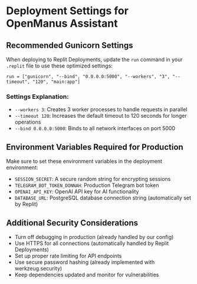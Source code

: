 # Deployment Settings for OpenManus Assistant

## Recommended Gunicorn Settings

When deploying to Replit Deployments, update the `run` command in your `.replit` file to use these optimized settings:

```
run = ["gunicorn", "--bind", "0.0.0.0:5000", "--workers", "3", "--timeout", "120", "main:app"]
```

### Settings Explanation:

- `--workers 3`: Creates 3 worker processes to handle requests in parallel
- `--timeout 120`: Increases the default timeout to 120 seconds for longer operations
- `--bind 0.0.0.0:5000`: Binds to all network interfaces on port 5000

## Environment Variables Required for Production

Make sure to set these environment variables in the deployment environment:

- `SESSION_SECRET`: A secure random string for encrypting sessions
- `TELEGRAM_BOT_TOKEN_DONNAH`: Production Telegram bot token
- `OPENAI_API_KEY`: OpenAI API key for AI functionality
- `DATABASE_URL`: PostgreSQL database connection string (automatically set by Replit)

## Additional Security Considerations

- Turn off debugging in production (already handled by our config)
- Use HTTPS for all connections (automatically handled by Replit Deployments)
- Set up proper rate limiting for API endpoints
- Use secure password hashing (already implemented with werkzeug.security)
- Keep dependencies updated and monitor for vulnerabilities